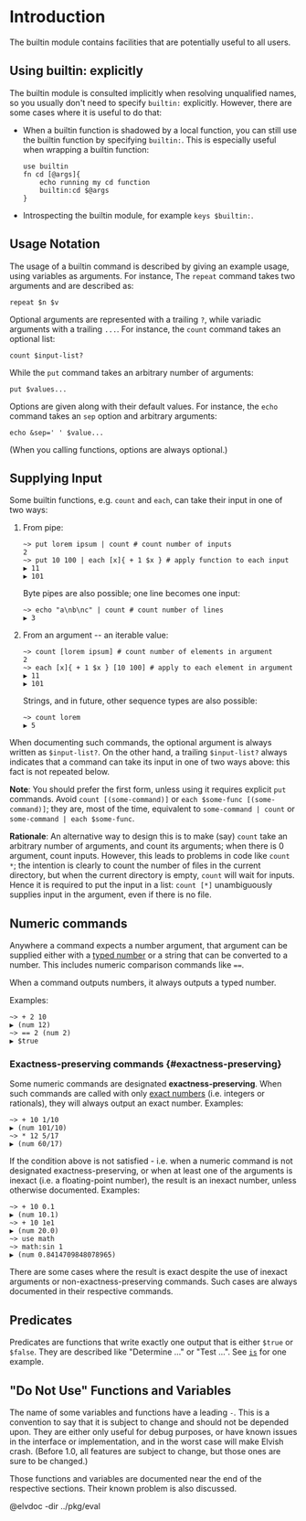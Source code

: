 <!-- toc -->

# Introduction

The builtin module contains facilities that are potentially useful to all users.

## Using builtin: explicitly

The builtin module is consulted implicitly when resolving unqualified names, so
you usually don't need to specify `builtin:` explicitly. However, there are some
cases where it is useful to do that:

-   When a builtin function is shadowed by a local function, you can still use
    the builtin function by specifying `builtin:`. This is especially useful
    when wrapping a builtin function:

    ```elvish
    use builtin
    fn cd [@args]{
        echo running my cd function
        builtin:cd $@args
    }
    ```

-   Introspecting the builtin module, for example `keys $builtin:`.

## Usage Notation

The usage of a builtin command is described by giving an example usage, using
variables as arguments. For instance, The `repeat` command takes two arguments
and are described as:

```elvish
repeat $n $v
```

Optional arguments are represented with a trailing `?`, while variadic arguments
with a trailing `...`. For instance, the `count` command takes an optional list:

```elvish
count $input-list?
```

While the `put` command takes an arbitrary number of arguments:

```elvish
put $values...
```

Options are given along with their default values. For instance, the `echo`
command takes an `sep` option and arbitrary arguments:

```elvish
echo &sep=' ' $value...
```

(When you calling functions, options are always optional.)

## Supplying Input

Some builtin functions, e.g. `count` and `each`, can take their input in one of
two ways:

1. From pipe:

    ```elvish-transcript
    ~> put lorem ipsum | count # count number of inputs
    2
    ~> put 10 100 | each [x]{ + 1 $x } # apply function to each input
    ▶ 11
    ▶ 101
    ```

    Byte pipes are also possible; one line becomes one input:

    ```elvish-transcript
    ~> echo "a\nb\nc" | count # count number of lines
    ▶ 3
    ```

1. From an argument -- an iterable value:

    ```elvish-transcript
    ~> count [lorem ipsum] # count number of elements in argument
    2
    ~> each [x]{ + 1 $x } [10 100] # apply to each element in argument
    ▶ 11
    ▶ 101
    ```

    Strings, and in future, other sequence types are also possible:

    ```elvish-transcript
    ~> count lorem
    ▶ 5
    ```

When documenting such commands, the optional argument is always written as
`$input-list?`. On the other hand, a trailing `$input-list?` always indicates
that a command can take its input in one of two ways above: this fact is not
repeated below.

**Note**: You should prefer the first form, unless using it requires explicit
`put` commands. Avoid `count [(some-command)]` or
`each $some-func [(some-command)]`; they are, most of the time, equivalent to
`some-command | count` or `some-command | each $some-func`.

**Rationale**: An alternative way to design this is to make (say) `count` take
an arbitrary number of arguments, and count its arguments; when there is 0
argument, count inputs. However, this leads to problems in code like `count *`;
the intention is clearly to count the number of files in the current directory,
but when the current directory is empty, `count` will wait for inputs. Hence it
is required to put the input in a list: `count [*]` unambiguously supplies input
in the argument, even if there is no file.

## Numeric commands

Anywhere a command expects a number argument, that argument can be supplied
either with a [typed number](language.html#number) or a string that can be
converted to a number. This includes numeric comparison commands like `==`.

When a command outputs numbers, it always outputs a typed number.

Examples:

```elvish-transcript
~> + 2 10
▶ (num 12)
~> == 2 (num 2)
▶ $true
```

### Exactness-preserving commands {#exactness-preserving}

Some numeric commands are designated **exactness-preserving**. When such
commands are called with only [exact numbers](./language.html#exactness) (i.e.
integers or rationals), they will always output an exact number. Examples:

```elvish-transcript
~> + 10 1/10
▶ (num 101/10)
~> * 12 5/17
▶ (num 60/17)
```

If the condition above is not satisfied - i.e. when a numeric command is not
designated exactness-preserving, or when at least one of the arguments is
inexact (i.e. a floating-point number), the result is an inexact number, unless
otherwise documented. Examples:

```elvish-transcript
~> + 10 0.1
▶ (num 10.1)
~> + 10 1e1
▶ (num 20.0)
~> use math
~> math:sin 1
▶ (num 0.8414709848078965)
```

There are some cases where the result is exact despite the use of inexact
arguments or non-exactness-preserving commands. Such cases are always documented
in their respective commands.

## Predicates

Predicates are functions that write exactly one output that is either `$true` or
`$false`. They are described like "Determine ..." or "Test ...". See [`is`](#is)
for one example.

## "Do Not Use" Functions and Variables

The name of some variables and functions have a leading `-`. This is a
convention to say that it is subject to change and should not be depended upon.
They are either only useful for debug purposes, or have known issues in the
interface or implementation, and in the worst case will make Elvish crash.
(Before 1.0, all features are subject to change, but those ones are sure to be
changed.)

Those functions and variables are documented near the end of the respective
sections. Their known problem is also discussed.

@elvdoc -dir ../pkg/eval
